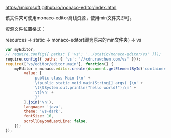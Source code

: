 https://microsoft.github.io/monaco-editor/index.html

该文件夹可使用monaco-editor离线资源，使用min文件夹即可。

资源文件位置格式：

resources -> static -> monaco-editor(即为原来的min文件夹) -> vs

```js
var myEditor;
// require.config({ paths: { 'vs': '../static/monaco-editor/vs' }});
require.config({ paths: { 'vs': '//cdn.rawchen.com/vs' }});
require(['vs/editor/editor.main'], function() {
    myEditor = monaco.editor.create(document.getElementById('container'), {
        value: [
            'public class Main {\n' +
            '\tpublic static void main(String[] args) {\n' +
            '\t\tSystem.out.println("hello world!");\n' +
            '\t}\n' +
            '}'
        ].join('\n'),
        language: 'java',
        theme: 'vs-dark',
        fontSize: 16,
        scrollBeyondLastLine: false,
    });
});
```


